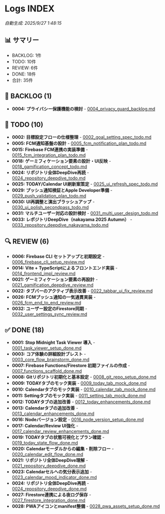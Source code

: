 # Logs INDEX
*自動生成: 2025/9/27 1:48:15*

## 📊 サマリー
- BACKLOG: 1件
- TODO: 10件
- REVIEW: 6件
- DONE: 18件
- 合計: 35件

## 📑 BACKLOG (1)

- **0004: プライバシー保護機能の検討** - [0004_privacy_guard_backlog.md](./tasks/0004_privacy_guard_backlog.md)

## 📝 TODO (10)

- **0002: 目標設定フローの仕様整理** - [0002_goal_setting_spec_todo.md](./tasks/0002_goal_setting_spec_todo.md)
- **0005: FCM通知基盤の設計** - [0005_fcm_notification_plan_todo.md](./tasks/0005_fcm_notification_plan_todo.md)
- **0015: Firebase FCM連携の実装準備** - [0015_fcm_integration_plan_todo.md](./tasks/0015_fcm_integration_plan_todo.md)
- **0018: ゲーミフィケーション要素の設計・UI反映** - [0018_gamification_concept_todo.md](./tasks/0018_gamification_concept_todo.md)
- **0024: リポジトリ全体DeepDive再読** - [0024_repository_deepdive_todo.md](./tasks/0024_repository_deepdive_todo.md)
- **0025: TODAY/Calendar UI刷新案策定** - [0025_ui_refresh_spec_todo.md](./tasks/0025_ui_refresh_spec_todo.md)
- **0029: プッシュ通知検証とApple Developer準備** - [0029_push_validation_plan_todo.md](./tasks/0029_push_validation_plan_todo.md)
- **0030: UI再調整と演出ブラッシュアップ** - [0030_ui_polish_secondpass_todo.md](./tasks/0030_ui_polish_secondpass_todo.md)
- **0031: マルチユーザー対応の設計検討** - [0031_multi_user_design_todo.md](./tasks/0031_multi_user_design_todo.md)
- **0033: レポジトリDeepDive（nakayama 2025 Autumn）** - [0033_repository_deepdive_nakayama_todo.md](./tasks/0033_repository_deepdive_nakayama_todo.md)

## 🔍 REVIEW (6)

- **0006: Firebase CLI セットアップと初期設定** - [0006_firebase_cli_setup_review.md](./tasks/0006_firebase_cli_setup_review.md)
- **0014: Vite + TypeScriptによるフロントエンド実装** - [0014_frontend_impl_review.md](./tasks/0014_frontend_impl_review.md)
- **0021: ゲーミフィケーション要素の再設計** - [0021_gamification_deepdive_review.md](./tasks/0021_gamification_deepdive_review.md)
- **0022: タブバーのアクティブ表示改善** - [0022_tabbar_ui_fix_review.md](./tasks/0022_tabbar_ui_fix_review.md)
- **0026: FCMプッシュ通知の一気通貫実装** - [0026_fcm_end_to_end_review.md](./tasks/0026_fcm_end_to_end_review.md)
- **0032: ユーザー設定のFirestore同期** - [0032_user_settings_sync_review.md](./tasks/0032_user_settings_sync_review.md)

## ✅ DONE (18)

- **0001: Stop Midnight Task Viewer 導入** - [0001_task_viewer_setup_done.md](./tasks/0001_task_viewer_setup_done.md)
- **0003: コア体験の詳細設計ブレスト** - [0003_core_flow_brainstorm_done.md](./tasks/0003_core_flow_brainstorm_done.md)
- **0007: Firebase Functions/Firestore 初期ファイルの作成** - [0007_functions_scaffold_done.md](./tasks/0007_functions_scaffold_done.md)
- **0008: Gitリポジトリ初期化と基本設定** - [0008_git_repo_setup_done.md](./tasks/0008_git_repo_setup_done.md)
- **0009: TODAYタブのモック実装** - [0009_today_tab_mock_done.md](./tasks/0009_today_tab_mock_done.md)
- **0010: Calendarタブのモック実装** - [0010_calendar_tab_mock_done.md](./tasks/0010_calendar_tab_mock_done.md)
- **0011: Settingタブのモック実装** - [0011_setting_tab_mock_done.md](./tasks/0011_setting_tab_mock_done.md)
- **0012: TODAYタブの追加改善** - [0012_today_enhancements_done.md](./tasks/0012_today_enhancements_done.md)
- **0013: Calendarタブの追加改善** - [0013_calendar_enhancements_done.md](./tasks/0013_calendar_enhancements_done.md)
- **0016: Nodeバージョン設定** - [0016_node_version_setup_done.md](./tasks/0016_node_version_setup_done.md)
- **0017: Calendar/Review UI強化** - [0017_calendar_review_enhancements_done.md](./tasks/0017_calendar_review_enhancements_done.md)
- **0019: TODAYタブの状態可視化とプラン確認** - [0019_today_state_flow_done.md](./tasks/0019_today_state_flow_done.md)
- **0020: Calendarモーダルからの編集・削除フロー** - [0020_calendar_edit_flow_done.md](./tasks/0020_calendar_edit_flow_done.md)
- **0021: リポジトリ全体DeepDive理解** - [0021_repository_deepdive_done.md](./tasks/0021_repository_deepdive_done.md)
- **0023: Calendarセルへの気分表示追加** - [0023_calendar_mood_indicator_done.md](./tasks/0023_calendar_mood_indicator_done.md)
- **0024: リポジトリ全体DeepDive再読** - [0024_repository_deepdive_done.md](./tasks/0024_repository_deepdive_done.md)
- **0027: Firestore連携による夜ログ保存** - [0027_firestore_integration_done.md](./tasks/0027_firestore_integration_done.md)
- **0028: PWAアイコンとmanifest整備** - [0028_pwa_assets_setup_done.md](./tasks/0028_pwa_assets_setup_done.md)

